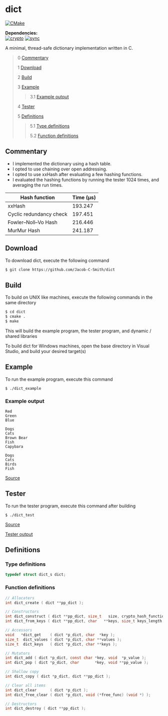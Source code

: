 # dict
[![CMake](https://github.com/Jacob-C-Smith/dict/actions/workflows/cmake.yml/badge.svg)](https://github.com/Jacob-C-Smith/dict/actions/workflows/cmake.yml)

**Dependencies:**\
[![crypto](https://github.com/Jacob-C-Smith/crypto/actions/workflows/cmake.yml/badge.svg)](https://github.com/Jacob-C-Smith/crypto/actions/workflows/cmake.yml) [![sync](https://github.com/Jacob-C-Smith/sync/actions/workflows/cmake.yml/badge.svg)](https://github.com/Jacob-C-Smith/sync/actions/workflows/cmake.yml)


 A minimal, thread-safe dictionary implementation written in C. 
 

 > 0 [Commentary](#commentary)
 >
 > 1 [Download](#download)
 >
 > 2 [Build](#build)
 >
 > 3 [Example](#example)
 >
 >> 3.1 [Example output](#example-output)
 >
 > 4 [Tester](#tester)
 >
 > 5 [Definitions](#definitions)
 >
 >> 5.1 [Type definitions](#type-definitions)
 >>
 >> 5.2 [Function definitions](#function-definitions)

 ## Commentary
 - I implemented the dictionary using a hash table.
 - I opted to use chaining over open addressing.
 - I opted to use xxHash after evaluating a few hashing functions.
 - I evaluated the hashing functions by running the tester 1024 times, and averaging the run times.
 
 | Hash function           | Time (μs) |
 |-------------------------|-----------|
 | xxHash                  | 193.247   |
 | Cyclic redundancy check | 197.451   |
 | Fowler–Noll–Vo Hash     | 216.446   |
 | MurMur Hash             | 241.187   |

 ## Download
 To download dict, execute the following command
 ```bash
 $ git clone https://github.com/Jacob-C-Smith/dict
 ```
 ## Build
 To build on UNIX like machines, execute the following commands in the same directory
 ```bash
 $ cd dict
 $ cmake .
 $ make
 ```
  This will build the example program, the tester program, and dynamic / shared libraries

  To build dict for Windows machines, open the base directory in Visual Studio, and build your desired target(s)
 ## Example
 To run the example program, execute this command
 ```
 $ ./dict_example
 ```
 ### Example output
 ```
Red
Green
Blue

Dogs
Cats
Brown Bear
Fish
Capybara

Dogs
Cats
Birds
Fish
 ```
 [Source](main.c)
## Tester
 To run the tester program, execute this command after building
 ```
 $ ./dict_test
 ```
 [Source](dict_test.c)
 
 [Tester output](test_output.txt)
 ## Definitions
 ### Type definitions
 ```c
 typedef struct dict_s dict;
 ```
 ### Function definitions
 ```c 
 // Allocaters
 int dict_create ( dict **pp_dict );
 
 // Constructors
 int dict_construct ( dict **pp_dict, size_t   size, crypto_hash_function_64_t pfn_hash_function );
 int dict_from_keys ( dict **pp_dict, char   **keys, size_t keys_length );
 
 // Accessors
 void   *dict_get    ( dict *p_dict, char  *key );
 size_t  dict_values ( dict *p_dict, char **values );
 size_t  dict_keys   ( dict *p_dict, char **keys );
 
 // Mutators
 int dict_add ( dict *p_dict, const char *key, void  *p_value );
 int dict_pop ( dict *p_dict, char       *key, void **pp_value );
 
 // Shallow copy
 int dict_copy ( dict *p_dict, dict **pp_dict );
 
 // Clear all items
 int dict_clear      ( dict *p_dict );
 int dict_free_clear ( dict *p_dict, void (*free_func) (void *) );

 // Destructors
 int dict_destroy ( dict **pp_dict );
 ```

